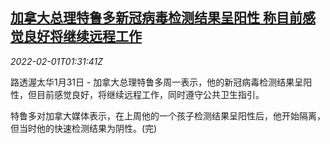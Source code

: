 <!--1643680863000-->
[加拿大总理特鲁多新冠病毒检测结果呈阳性 称目前感觉良好将继续远程工作](https://cn.reuters.com/article/canada-pm-trudeau-covid19-positive-0201-idCNKBS2K6287)
------

<div><i>2022-02-01T01:31:41Z</i></div><p>路透渥太华1月31日 - 加拿大总理特鲁多周一表示，他的新冠病毒检测结果呈阳性，但目前感觉良好，将继续远程工作，同时遵守公共卫生指引。</p><p>特鲁多对加拿大媒体表示，在上周他的一个孩子检测结果呈阳性后，他开始隔离，但当时他的快速检测结果为阴性。(完)</p>
